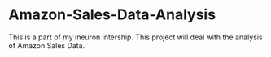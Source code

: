 # Amazon-Sales-Data-Analysis
This is a part of my ineuron intership. This project will deal with the analysis of Amazon Sales Data.
